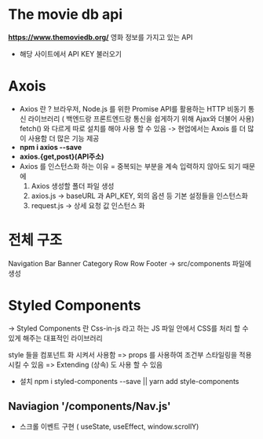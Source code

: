 # The movie db api 
**https://www.themoviedb.org/**
영화 정보를 가지고 있는 API
- 해당 사이트에서 API KEY 불러오기

# Axois 

- Axios 란 ?
  브라우저, Node.js 를 위한 Promise API를 활용하는 HTTP 비동기 통신 라이브러리
  ( 백엔드랑 프론트엔드랑 통신을 쉽게하기 위해 Ajax와 더불어 사용)
  fetch() 와 다르게 따로 설치를 해야 사용 할 수 있음 
  -> 현업에서는 Axois 를 더 많이 사용함
    더 많은 기능 제공
- **npm i axios --save**
- **axios.{get,post}(API주소)**
- Axios 를 인스턴스화 하는 이유 = 중복되는 부분을 계속 입력하지 않아도 되기 때문에
  1. Axios 생성할 폴더 파일 생성
  2. axios.js -> baseURL 과 API_KEY, 외의 옵션 등 기본 설정들을 인스턴스화
  3. request.js -> 상세 요청 값 인스턴스 화

# 전체 구조 
Navigation Bar
Banner
Category
Row
Row
Footer
-> src/components 파일에 생성

# Styled Components 
-> Styled Components 란 Css-in-js 라고 하는 JS 파일 안에서 CSS를 처리 할 수 있게 해주는 대표적인 라이브러리

style 들을 컴포넌트 화 시켜서 사용함
=> props 를 사용하여 조건부 스타일링을 적용 시킬 수 있음
=> Extending (상속) 도 사용 할 수 있음

- 설치
npm i styled-components --save ||
yarn add style-components 

## Naviagion '/components/Nav.js'

- 스크롤 이벤트 구현
  ( useState, useEffect, window.scrollY)



